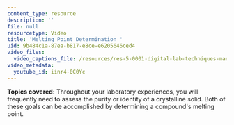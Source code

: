 ```yaml
---
content_type: resource
description: ''
file: null
resourcetype: Video
title: 'Melting Point Determination '
uid: 9b484c1a-87ea-b817-e8ce-e6205646ced4
video_files:
  video_captions_file: /resources/res-5-0001-digital-lab-techniques-manual-spring-2007/videos/melting-point-determination/iinr4-0C0Yc.vtt
video_metadata:
  youtube_id: iinr4-0C0Yc
---
```


**Topics covered:** Throughout your laboratory experiences, you will frequently need to assess the purity or identity of a crystalline solid. Both of these goals can be accomplished by determining a compound's melting point.